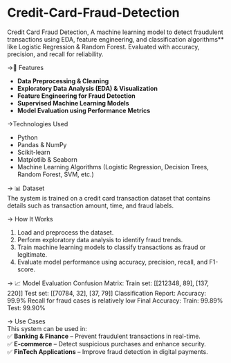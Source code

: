 # Credit-Card-Fraud-Detection
Credit Card Fraud Detection, A machine learning model to detect fraudulent transactions using EDA, feature engineering, and classification algorithms** like Logistic Regression &amp; Random Forest. Evaluated with accuracy, precision, and recall for reliability. 

->🚀 Features  
- **Data Preprocessing & Cleaning**  
- **Exploratory Data Analysis (EDA) & Visualization**  
- **Feature Engineering for Fraud Detection**  
- **Supervised Machine Learning Models**  
- **Model Evaluation using Performance Metrics**  

->Technologies Used  
- Python  
- Pandas & NumPy  
- Scikit-learn  
- Matplotlib & Seaborn  
- Machine Learning Algorithms (Logistic Regression, Decision Trees, Random Forest, SVM, etc.)  

-> 📊 Dataset  
The system is trained on a credit card transaction dataset that contains details such as transaction amount, time, and fraud labels.  

-> How It Works  
1. Load and preprocess the dataset.  
2. Perform exploratory data analysis to identify fraud trends.  
3. Train machine learning models to classify transactions as fraud or legitimate.  
4. Evaluate model performance using accuracy, precision, recall, and F1-score.


-> 📈 Model Evaluation
Confusion Matrix:
Train set: [[212348, 89], [137, 220]]
Test set: [[70784, 32], [37, 79]]
Classification Report:
Accuracy: 99.9%
Recall for fraud cases is relatively low
Final Accuracy:
Train: 99.89%
Test: 99.90%

-> Use Cases  
This system can be used in:  
✅ **Banking & Finance** – Prevent fraudulent transactions in real-time.  
✅ **E-commerce** – Detect suspicious purchases and enhance security.  
✅ **FinTech Applications** – Improve fraud detection in digital payments.  
